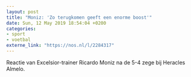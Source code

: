 ```yaml
---
layout: post
title: "Moniz: 'Zo terugkomen geeft een enorme boost'"
date: Sun, 12 May 2019 18:54:04 +0200
categories: 
- sport 
- voetbal 
externe_link: "https://nos.nl/l/2284317"
---
```


Reactie van Excelsior-trainer Ricardo Moniz na de 5-4 zege bij Heracles Almelo.
